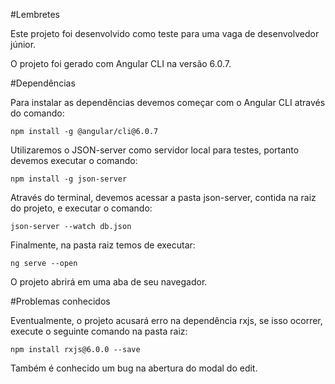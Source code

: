 #Lembretes

Este projeto foi desenvolvido como teste para uma vaga de desenvolvedor júnior.

O projeto foi gerado com Angular CLI na versão 6.0.7.

#Dependências

Para instalar as dependências devemos começar com o Angular CLI através do comando:

````
npm install -g @angular/cli@6.0.7
````

Utilizaremos o JSON-server como servidor local para testes, portanto devemos executar o comando:

````
npm install -g json-server
````

Através do terminal, devemos acessar a pasta json-server, contida na raiz do projeto, e executar o comando:

````
json-server --watch db.json
````

Finalmente, na pasta raiz temos de executar:

````
ng serve --open
````

O projeto abrirá em uma aba de seu navegador.

#Problemas conhecidos

Eventualmente, o projeto acusará erro na dependência rxjs, se isso ocorrer, execute o seguinte comando na pasta raiz:

````
npm install rxjs@6.0.0 --save
````

Também é conhecido um bug na abertura do modal do edit.
